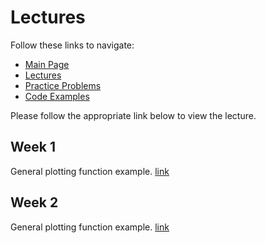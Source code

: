 # Lectures
Follow these links to navigate:
- [Main Page](https://jacksonburns.github.io/MATLAB-Start-to-Finish/)
- [Lectures ](https://jacksonburns.github.io/MATLAB-Start-to-Finish/Lectures/Lectures-Landing-Page)
- [Practice Problems](https://jacksonburns.github.io/MATLAB-Start-to-Finish/Practice-Problems/Practice-Problems-Landing-Page)
- [Code Examples](https://jacksonburns.github.io/MATLAB-Start-to-Finish/Code-Examples/Code-Examples-Landing-Page)

Please follow the appropriate link below to view the lecture.

## Week 1
General plotting function example. [link](https://jacksonburns.github.io/MATLAB-Start-to-Finish/Lectures/Week-1/Week-1)

## Week 2
General plotting function example. [link](https://jacksonburns.github.io/MATLAB-Start-to-Finish/Lectures/Week-2/Week-2)
